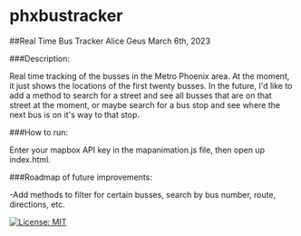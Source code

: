 # phxbustracker

##Real Time Bus Tracker
Alice Geus
March 6th, 2023

###Description:

Real time tracking of the busses in the Metro Phoenix area.  At the moment, it just shows the locations of the first twenty busses.  In the future, I'd like to add a method to search for a street and see all busses that are on that street at the moment, or maybe search for a bus stop and see where the next bus is on it's way to that stop.


###How to run:

Enter your mapbox API key in the mapanimation.js file, then open up index.html.


###Roadmap of future improvements:

-Add methods to filter for certain busses, search by bus number, route, directions, etc.

[![License: MIT](https://img.shields.io/badge/License-MIT-yellow.svg)](https://opensource.org/licenses/MIT)
